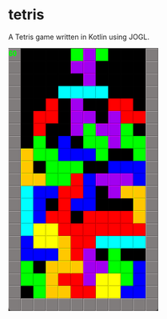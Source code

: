 # tetris
A Tetris game written in Kotlin using JOGL.

![alt text](https://github.com/ultraviolet-jordan/tetris/blob/main/img.png)
